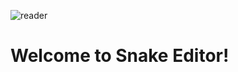 ![reader](https://user-images.githubusercontent.com/90472141/138929686-ace3d03b-72dc-43cf-a708-d2daf735d647.png)
<h1></h1>
<h1>Welcome to Snake Editor!</h1>
